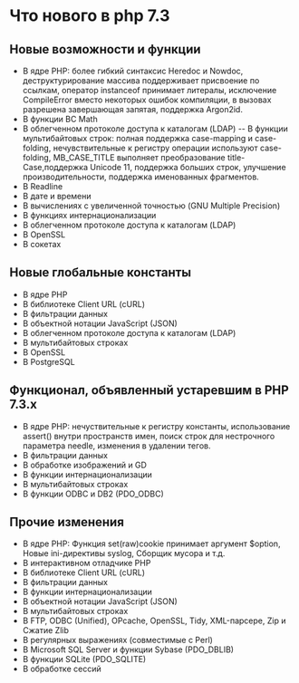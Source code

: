 # Что нового в php 7.3

## Новые возможности и функции

- В ядре PHP: более гибкий синтаксис Heredoc и Nowdoc, деструктурирование массива поддерживает присвоение по ссылкам, оператор instanceof принимает литералы, исключение CompileError вместо некоторых ошибок компиляции, в вызовах разрешена завершающая запятая, поддержка Argon2id.
- В функции BC Math
- В облегченном протоколе доступа к каталогам (LDAP)
  -- В функции мультибайтовых строк: полная поддержка case-mapping и case-folding, нечувствительные к регистру операции используют case-folding, MB_CASE_TITLE выполняет преобразование title-Case,поддержка Unicode 11, поддержка больших строк, улучшение производительности, поддержка именованных фрагментов.
- В Readline
- В дате и времени
- В вычислениях с увеличенной точностью (GNU Multiple Precision)
- В функциях интернационализации
- В облегченном протоколе доступа к каталогам (LDAP)
- В OpenSSL
- В сокетах

## Новые глобальные константы

- В ядре PHP
- В библиотеке Client URL (cURL)
- В фильтрации данных
- В объектной нотации JavaScript (JSON)
- В облегченном протоколе доступа к каталогам (LDAP)
- В мультибайтовых строках
- В OpenSSL
- В PostgreSQL

## Функционал, объявленный устаревшим в PHP 7.3.x

- В ядре PHP: нечуствительные к регистру константы, использование assert() внутри пространств имен, поиск строк для нестрочного параметра needle, изменения в удалении тегов.
- В фильтрации данных
- В обработке изображений и GD
- В функции интернационализации
- В мультибайтовых строках
- В функции ODBC и DB2 (PDO_ODBC)

## Прочие изменения

- В ядре PHP: Функция set(raw)cookie принимает аргумент $option, Новые ini-директивы syslog, Сборщик мусора и т.д.
- В интерактивном отладчике PHP
- В библиотеке Client URL (cURL)
- В фильтрации данных
- В функции интернационализации
- В объектной нотации JavaScript (JSON)
- В мультибайтовых строках
- В FTP, ODBC (Unified), OPcache, OpenSSL, Tidy, XML-парсере, Zip и Сжатие Zlib
- В регулярных выражениях (совместимые с Perl)
- В Microsoft SQL Server и функции Sybase (PDO_DBLIB)
- В функции SQLite (PDO_SQLITE)
- В обработке сессий
